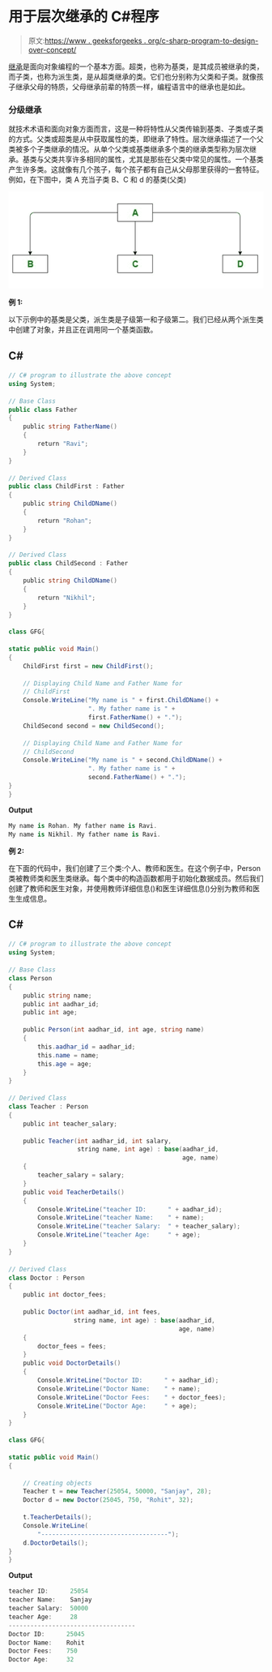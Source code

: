 # 用于层次继承的 C#程序

> 原文:[https://www . geeksforgeeks . org/c-sharp-program-to-design-over-concept/](https://www.geeksforgeeks.org/c-sharp-program-to-illustrate-the-above-concept/)

[继承](https://www.geeksforgeeks.org/c-sharp-inheritance/)是面向对象编程的一个基本方面。超类，也称为基类，是其成员被继承的类，而子类，也称为派生类，是从超类继承的类。它们也分别称为父类和子类。就像孩子继承父母的特质，父母继承前辈的特质一样，编程语言中的继承也是如此。

### 分级继承

就技术术语和面向对象方面而言，这是一种将特性从父类传输到基类、子类或子类的方式。父类或超类是从中获取属性的类，即继承了特性。层次继承描述了一个父类被多个子类继承的情况。从单个父类或基类继承多个类的继承类型称为层次继承。基类与父类共享许多相同的属性，尤其是那些在父类中常见的属性。一个基类产生许多类。这就像有几个孩子，每个孩子都有自己从父母那里获得的一套特征。例如，在下图中，类 A 充当子类 B、C 和 d 的基类(父类)

![](img/3449f1c31d51b4302b033c1e8004b6f3.png)

**例 1:**

以下示例中的基类是父类，派生类是子级第一和子级第二。我们已经从两个派生类中创建了对象，并且正在调用同一个基类函数。

## C#

```cs
// C# program to illustrate the above concept
using System;

// Base Class
public class Father 
{
    public string FatherName() 
    { 
        return "Ravi"; 
    }
}

// Derived Class
public class ChildFirst : Father 
{
    public string ChildDName() 
    { 
        return "Rohan"; 
    }
}

// Derived Class
public class ChildSecond : Father 
{
    public string ChildDName() 
    { 
        return "Nikhil"; 
    }
}

class GFG{

static public void Main()
{
    ChildFirst first = new ChildFirst();

    // Displaying Child Name and Father Name for
    // ChildFirst
    Console.WriteLine("My name is " + first.ChildDName() + 
                      ". My father name is " + 
                      first.FatherName() + ".");
    ChildSecond second = new ChildSecond();

    // Displaying Child Name and Father Name for
    // ChildSecond
    Console.WriteLine("My name is " + second.ChildDName() + 
                      ". My father name is " + 
                      second.FatherName() + ".");
}
}
```

**Output**

```cs
My name is Rohan. My father name is Ravi.
My name is Nikhil. My father name is Ravi.
```

**例 2:**

在下面的代码中，我们创建了三个类:个人、教师和医生。在这个例子中，Person 类被教师类和医生类继承。每个类中的构造函数都用于初始化数据成员。然后我们创建了教师和医生对象，并使用教师详细信息()和医生详细信息()分别为教师和医生生成信息。

## C#

```cs
// C# program to illustrate the above concept
using System;

// Base Class
class Person 
{
    public string name;
    public int aadhar_id;
    public int age;

    public Person(int aadhar_id, int age, string name)
    {
        this.aadhar_id = aadhar_id;
        this.name = name;
        this.age = age;
    }
}

// Derived Class
class Teacher : Person 
{
    public int teacher_salary;

    public Teacher(int aadhar_id, int salary, 
                   string name, int age) : base(aadhar_id, 
                                                age, name)
    {
        teacher_salary = salary;
    }
    public void TeacherDetails()
    {
        Console.WriteLine("teacher ID:      " + aadhar_id);
        Console.WriteLine("teacher Name:    " + name);
        Console.WriteLine("teacher Salary:  " + teacher_salary);
        Console.WriteLine("teacher Age:     " + age);
    }
}

// Derived Class
class Doctor : Person 
{
    public int doctor_fees;

    public Doctor(int aadhar_id, int fees, 
                  string name, int age) : base(aadhar_id, 
                                               age, name)
    {
        doctor_fees = fees;
    }
    public void DoctorDetails()
    {
        Console.WriteLine("Doctor ID:      " + aadhar_id);
        Console.WriteLine("Doctor Name:    " + name);
        Console.WriteLine("Doctor Fees:    " + doctor_fees);
        Console.WriteLine("Doctor Age:     " + age);
    }
}

class GFG{

static public void Main()
{

    // Creating objects
    Teacher t = new Teacher(25054, 50000, "Sanjay", 28);
    Doctor d = new Doctor(25045, 750, "Rohit", 32);

    t.TeacherDetails();
    Console.WriteLine(
        "-----------------------------------");
    d.DoctorDetails();
}
}
```

**Output**

```cs
teacher ID:      25054
teacher Name:    Sanjay
teacher Salary:  50000
teacher Age:     28
-----------------------------------
Doctor ID:      25045
Doctor Name:    Rohit
Doctor Fees:    750
Doctor Age:     32
```
